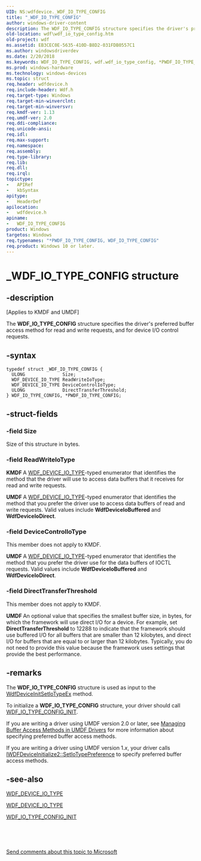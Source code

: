 ```yaml
---
UID: NS:wdfdevice._WDF_IO_TYPE_CONFIG
title: "_WDF_IO_TYPE_CONFIG"
author: windows-driver-content
description: The WDF_IO_TYPE_CONFIG structure specifies the driver's preferred buffer access method for read and write requests, and for device I/O control requests.
old-location: wdf\wdf_io_type_config.htm
old-project: wdf
ms.assetid: EB3CEC0E-5635-410D-B8D2-031FDB0557C1
ms.author: windowsdriverdev
ms.date: 2/20/2018
ms.keywords: WDF_IO_TYPE_CONFIG, wdf.wdf_io_type_config, *PWDF_IO_TYPE_CONFIG, PWDF_IO_TYPE_CONFIG structure pointer, wdfdevice/WDF_IO_TYPE_CONFIG, PWDF_IO_TYPE_CONFIG, _WDF_IO_TYPE_CONFIG, wdfdevice/PWDF_IO_TYPE_CONFIG, WDF_IO_TYPE_CONFIG structure
ms.prod: windows-hardware
ms.technology: windows-devices
ms.topic: struct
req.header: wdfdevice.h
req.include-header: Wdf.h
req.target-type: Windows
req.target-min-winverclnt: 
req.target-min-winversvr: 
req.kmdf-ver: 1.13
req.umdf-ver: 2.0
req.ddi-compliance: 
req.unicode-ansi: 
req.idl: 
req.max-support: 
req.namespace: 
req.assembly: 
req.type-library: 
req.lib: 
req.dll: 
req.irql: 
topictype:
-	APIRef
-	kbSyntax
apitype:
-	HeaderDef
apilocation:
-	wdfdevice.h
apiname:
-	WDF_IO_TYPE_CONFIG
product: Windows
targetos: Windows
req.typenames: "*PWDF_IO_TYPE_CONFIG, WDF_IO_TYPE_CONFIG"
req.product: Windows 10 or later.
---
```


# _WDF_IO_TYPE_CONFIG structure


## -description


<p class="CCE_Message">[Applies to KMDF and UMDF]

The <b>WDF_IO_TYPE_CONFIG</b> structure specifies the driver's preferred buffer access method for read and write requests, and for device I/O control requests.


## -syntax


````
typedef struct _WDF_IO_TYPE_CONFIG {
  ULONG              Size;
  WDF_DEVICE_IO_TYPE ReadWriteIoType;
  WDF_DEVICE_IO_TYPE DeviceControlIoType;
  ULONG              DirectTransferThreshold;
} WDF_IO_TYPE_CONFIG, *PWDF_IO_TYPE_CONFIG;
````


## -struct-fields




### -field Size

Size of this structure in bytes.


### -field ReadWriteIoType

<b>KMDF </b>A <a href="..\wdfdevice\ne-wdfdevice-_wdf_device_io_type.md">WDF_DEVICE_IO_TYPE</a>-typed enumerator that identifies the method that the driver will use to access data buffers 
    that it receives for read and write requests.


<b>UMDF </b>A <a href="..\wdfdevice\ne-wdfdevice-_wdf_device_io_type.md">WDF_DEVICE_IO_TYPE</a>-typed enumerator that identifies the method that you prefer the driver use to access data buffers of read and write requests. Valid values include <b>WdfDeviceIoBuffered</b>           and <b>WdfDeviceIoDirect</b>.


### -field DeviceControlIoType

This member does not apply to KMDF.

<b>UMDF </b>A <a href="..\wdfdevice\ne-wdfdevice-_wdf_device_io_type.md">WDF_DEVICE_IO_TYPE</a>-typed enumerator that identifies the method that you prefer the driver use for the data 
    buffers of IOCTL requests. Valid values include <b>WdfDeviceIoBuffered</b>           and <b>WdfDeviceIoDirect</b>.


### -field DirectTransferThreshold

This member does not apply to KMDF.

<b>UMDF </b>An optional value that specifies the smallest buffer size, in bytes, for which 
    the framework will use direct I/O for a device. For example, set 
    <b>DirectTransferThreshold</b> to 12288 to indicate that the framework should use buffered I/O for all buffers that are smaller than 12 kilobytes, and direct I/O for buffers that are equal to or larger than 12 kilobytes. Typically, you 
    do not need to provide this value because the framework uses settings  that provide
    the best performance.


## -remarks



The <b>WDF_IO_TYPE_CONFIG</b> structure is used as input to the <a href="..\wdfdevice\nf-wdfdevice-wdfdeviceinitsetiotypeex.md">WdfDeviceInitSetIoTypeEx</a> method.

To initialize a <b>WDF_IO_TYPE_CONFIG</b> structure, your driver should call <a href="..\wdfdevice\nf-wdfdevice-wdf_io_type_config_init.md">WDF_IO_TYPE_CONFIG_INIT</a>.

If you are writing a driver using UMDF version 2.0 or later, see <a href="https://msdn.microsoft.com/BDB78BCD-1964-431B-BE99-CABA6DF44D7A">Managing Buffer Access Methods in UMDF Drivers</a> for more information about specifying preferred buffer access methods.


If you are writing a driver using UMDF version 1.<i>x</i>, your driver calls <a href="https://msdn.microsoft.com/7d79f34d-42aa-4ac7-a63d-2f17ee0dfcf0"> IWDFDeviceInitialize2::SetIoTypePreference</a> to specify preferred buffer access methods.




## -see-also

<a href="..\wdfdevice\ne-wdfdevice-_wdf_device_io_type.md">WDF_DEVICE_IO_TYPE</a>



<a href="..\wdfdevice\ne-wdfdevice-_wdf_device_io_type.md">WDF_DEVICE_IO_TYPE</a>



<a href="..\wdfdevice\nf-wdfdevice-wdf_io_type_config_init.md">WDF_IO_TYPE_CONFIG_INIT</a>



 

 

<a href="mailto:wsddocfb@microsoft.com?subject=Documentation%20feedback [wdf\wdf]:%20WDF_IO_TYPE_CONFIG structure%20 RELEASE:%20(2/20/2018)&amp;body=%0A%0APRIVACY STATEMENT%0A%0AWe use your feedback to improve the documentation. We don't use your email address for any other purpose, and we'll remove your email address from our system after the issue that you're reporting is fixed. While we're working to fix this issue, we might send you an email message to ask for more info. Later, we might also send you an email message to let you know that we've addressed your feedback.%0A%0AFor more info about Microsoft's privacy policy, see http://privacy.microsoft.com/en-us/default.aspx." title="Send comments about this topic to Microsoft">Send comments about this topic to Microsoft</a>

